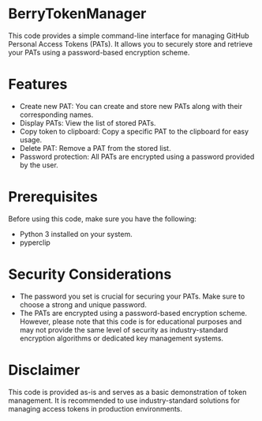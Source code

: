 # BerryTokenManager

This code provides a simple command-line interface for managing GitHub Personal
Access Tokens (PATs). It allows you to securely store and retrieve your PATs
using a password-based encryption scheme.

# Features

- Create new PAT: You can create and store new PATs along with their
  corresponding names.
- Display PATs: View the list of stored PATs.
- Copy token to clipboard: Copy a specific PAT to the clipboard for easy usage.
- Delete PAT: Remove a PAT from the stored list.
- Password protection: All PATs are encrypted using a password provided by the
  user.

# Prerequisites

Before using this code, make sure you have the following:

- Python 3 installed on your system.
- pyperclip

# Security Considerations

- The password you set is crucial for securing your PATs. Make sure to choose a
  strong and unique password.
- The PATs are encrypted using a password-based encryption scheme. However,
  please note that this code is for educational purposes and may not provide the
  same level of security as industry-standard encryption algorithms or dedicated
  key management systems.

# Disclaimer

This code is provided as-is and serves as a basic demonstration of token
management. It is recommended to use industry-standard solutions for managing
access tokens in production environments.
